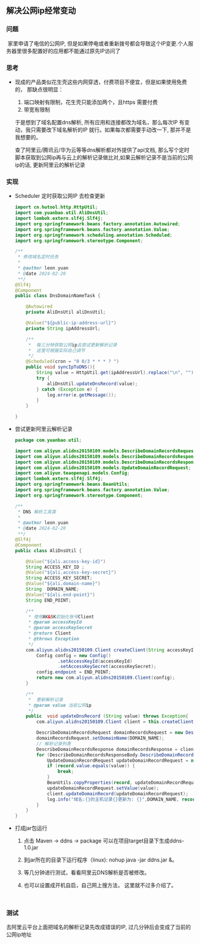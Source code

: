 ## 解决公网ip经常变动

### 问题

​	家里申请了电信的公网IP, 但是如果停电或者重新拨号都会导致这个IP变更.个人服务器里很多配置好的应用都不能通过原先IP访问了

### 思考

- 现成的产品类似花生壳这些内网穿透，付费项目不便宜，但是如果使用免费的， 那缺点很明显：

  1. 端口映射有限制，花生壳只能添加两个，且https 需要付费
  2. 带宽有限制

  于是想到了域名配置dns解析, 所有应用和连接都改为域名，那么每次IP 有变动，我只需要改下域名解析的IP 就行。如果每次都需要手动改一下, 那并不是我想要的。

  查了阿里云/腾讯云/华为云等等dns解析都对外提供了api文档, 那么写个定时脚本获取到公网ip再与云上的解析记录做比对,如果云解析记录不是当前的公网ip的话, 更新阿里云的解析记录


### 实现

- Scheduler 定时获取公网IP 去检查更新

  ```java
  import cn.hutool.http.HttpUtil;
  import com.yuanbao.util.AliDnsUtil;
  import lombok.extern.slf4j.Slf4j;
  import org.springframework.beans.factory.annotation.Autowired;
  import org.springframework.beans.factory.annotation.Value;
  import org.springframework.scheduling.annotation.Scheduled;
  import org.springframework.stereotype.Component;
  
  /**
   * 修改域名定时任务
   *
   * @author leon.yuan
   * @date 2024-02-20
   **/
  @Slf4j
  @Component
  public class DnsDomainNameTask {
  
      @Autowired
      private AliDnsUtil aliDnsUtil;
  
      @Value("${public-ip-address-url}")
      private String ipAddressUrl;
  
      /**
       *  每三分钟获取公网ip去尝试更新解析记录
       *  这里可根据实际自己调节
       */
      @Scheduled(cron = "0 0/3 * * * ? ")
      public void syncIpToDNS(){
          String value = HttpUtil.get(ipAddressUrl).replace("\n", "");
          try {
              aliDnsUtil.updateDnsRecord(value);
          } catch (Exception e) {
              log.error(e.getMessage());
          }
      }
  
  }
  ```

- 尝试更新阿里云解析记录

    ```java
    package com.yuanbao.util;
    
    import com.aliyun.alidns20150109.models.DescribeDomainRecordsRequest;
    import com.aliyun.alidns20150109.models.DescribeDomainRecordsResponse;
    import com.aliyun.alidns20150109.models.DescribeDomainRecordsResponseBody;
    import com.aliyun.alidns20150109.models.UpdateDomainRecordRequest;
    import com.aliyun.teaopenapi.models.Config;
    import lombok.extern.slf4j.Slf4j;
    import org.springframework.beans.BeanUtils;
    import org.springframework.beans.factory.annotation.Value;
    import org.springframework.stereotype.Component;
    
    /**
     * DNS 解析工具类
     *
     * @author leon.yuan
     * @date 2024-02-20
     **/
    @Slf4j
    @Component
    public class AliDnsUtil {
    
        @Value("${ali.access-key-id}")
        String ACCESS_KEY_ID ;
        @Value("${ali.access-key-secret}")
        String ACCESS_KEY_SECRET;
        @Value("${ali.domain-name}")
        String  DOMAIN_NAME;
        @Value("${ali.end-point}")
        String END_POINT;
    
        /**
         * 使用AK&SK初始化账号Client
         * @param accessKeyId
         * @param accessKeySecret
         * @return Client
         * @throws Exception
         */
        com.aliyun.alidns20150109.Client createClient(String accessKeyId, String accessKeySecret) throws Exception {
            Config config = new Config()
                    .setAccessKeyId(accessKeyId)
                    .setAccessKeySecret(accessKeySecret);
            config.endpoint = END_POINT;
            return new com.aliyun.alidns20150109.Client(config);
        }
    
        /**
         *  更新解析记录
         * @param value 当前公网ip
         */
        public  void updateDnsRecord (String value) throws Exception{
            com.aliyun.alidns20150109.Client client = this.createClient(ACCESS_KEY_ID, ACCESS_KEY_SECRET);
    
            DescribeDomainRecordsRequest domainRecordsRequest = new DescribeDomainRecordsRequest();
            domainRecordsRequest.setDomainName(DOMAIN_NAME);
            // 解析记录列表
            DescribeDomainRecordsResponse domainRecordsResponse = client.describeDomainRecords(domainRecordsRequest);
            for (DescribeDomainRecordsResponseBody.DescribeDomainRecordsResponseBodyDomainRecordsRecord record : domainRecordsResponse.body.domainRecords.record) {
                UpdateDomainRecordRequest updateDomainRecordRequest = new UpdateDomainRecordRequest();
                if (record.value.equals(value)) {
                    break;
                }
                BeanUtils.copyProperties(record, updateDomainRecordRequest);
                updateDomainRecordRequest.setValue(value);
                client.updateDomainRecord(updateDomainRecordRequest);
                log.info("域名:{}的主机记录{}更新为: {}",DOMAIN_NAME, record.RR,value);
            }
        }
    }
    
    ```

- 打成jar包运行  
  1. 点击 Maven -> ddns -> package 可以在项目target目录下生成ddns-1.0.jar 
  
  2. 到jar所在的目录下运行程序（linux): nohup java -jar ddns.jar &。
  
  3. 等几分钟进行测试，看看阿里云DNS解析是否被修改。
  
  4. 也可以设置成开机自启，自己网上搜方法， 这里就不过多介绍了。
  
     ```bat
       
     ```

### 测试

去阿里云平台上面把域名的解析记录先改成错误的IP, 过几分钟后会变成了当前的公网ip地址
